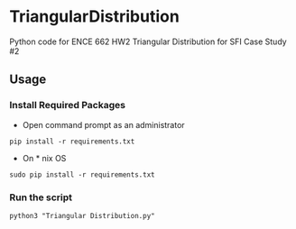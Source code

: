 # TriangularDistribution
Python code for ENCE 662 HW2 Triangular Distribution for SFI Case Study #2

## Usage

### Install Required Packages

- Open command prompt as an administrator

```pip install -r requirements.txt```

- On * nix OS

```sudo pip install -r requirements.txt```


### Run the script

```python3 "Triangular Distribution.py"```
